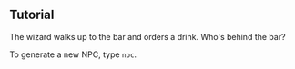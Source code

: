 

## Tutorial

The wizard walks up to the bar and orders a drink. Who's behind the bar?

To generate a new NPC, type `npc`.
